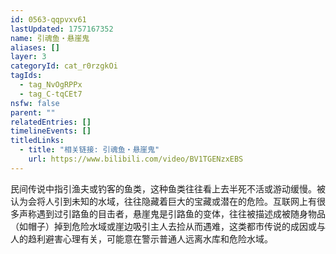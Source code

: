 ```yaml
---
id: 0563-qqpvxv61
lastUpdated: 1757167352
name: 引魂鱼・悬崖鬼
aliases: []
layer: 3
categoryId: cat_r0rzgkOi
tagIds:
  - tag_NvOgRPPx
  - tag_C-tqCEt7
nsfw: false
parent: ""
relatedEntries: []
timelineEvents: []
titledLinks:
  - title: "相关链接: 引魂鱼・悬崖鬼"
    url: https://www.bilibili.com/video/BV1TGENzxEBS
---
```


民间传说中指引渔夫或钓客的鱼类，这种鱼类往往看上去半死不活或游动缓慢。被认为会将人引到未知的水域，往往隐藏着巨大的宝藏或潜在的危险。互联网上有很多声称遇到过引路鱼的目击者，悬崖鬼是引路鱼的变体，往往被描述成被随身物品（如帽子）掉到危险水域或崖边吸引主人去捡从而遇难，这类都市传说的成因或与人的趋利避害心理有关，可能意在警示普通人远离水库和危险水域。
